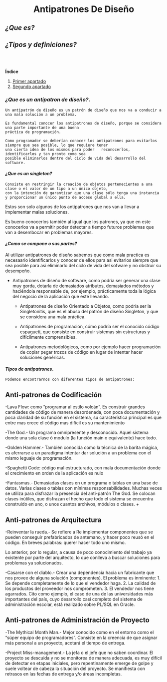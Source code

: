  
<center> 
 
#  **Antipatrones De Diseño** 

</center>


## *¿Que es?*
<!--## *¿Como se compone?*-->
## *¿Tipos y definiciones?*  


<!--Comentario x-->

<br>
<br>

**Índice**   
1. [Primer apartado](#id1)
2. [Segundo apartado](#id2)


### *¿Que es un antipatron de diseño?*. <a name="id1"></a>

    Un antipatrón de diseño es un patrón de diseño que nos va a conducir a una mala solución a un problema.

    Es fundamental conocer los antipatrones de diseño, porque se considera una parte importante de una buena 
    práctica de programación.
    
    Como programador se deberían conocer los antipatrones para evitarlos siempre que sea posible, lo que requiere tener
    una cierta idea de los mismos para poder   reconocerlos, identificarlos y tan pronto como sea 
    posible eliminarlos dentro del ciclo de vida del desarrollo del software.
    
 #### *¿Que es un singleton?*<a name="id2"></a>


    Consiste en restringir la creación de objetos pertenecientes a una clase o el valor de un tipo a un único objeto,
    con la intención de garantizar que una clase sólo tenga una instancia y proporcionar un único punto de acceso global a ella.


Estos son solo algunos de los antipatrones que nos van a llevar a implementar malas soluciones.

Es bueno conocerlos también al igual que los patrones, ya que en este conocerlos va a permitir poder detectar a tiempo futuros problemas que van a desembocar en problemas mayores.


#### *¿Como se compone o sus partes?*

Al utilizar antipatrones de diseño sabemos que como mala practica es necesaario identificarlos y conocer de ellos para asi evitarlos siempre que sea posible para asi eliminarlo del ciclo de vida del sofware y no obstruir su desempeño.

- Antipatrones de diseño de software, como podría ser generar una clase muy gorda, dotarla de demasiados atributos, 
    demasiados métodos y haciéndola responsable de, por ejemplo, prácticamente toda la lógica del negocio de la aplicación que 
    esté llevando.

    - Antipatrones de diseño Orientado a Objetos, como podría ser la Singletonitis, que es el abuso del patrón de diseño Singleton, 
    y que se considera una mala práctica.

    - Antipatrones de programación, cómo podría ser el conocido código espagueti, que consiste en construir sistemas sin estructuras 
    y difícilmente comprensibles.

    - Antipatrones metodológicos, como por ejemplo hacer programación de copiar pegar trozos de código en lugar de intentar hacer 
    soluciones genéricas.




 #### *Tipos de antipatrones*.   

    Podemos encontrarnos con diferentes tipos de antipatrones:
##   Anti-patrones de Codificación

-Lava Flow:  como “programar al estilo volcán”. Es construir grandes cantidades de código de manera desordenada, con poca documentación y poca claridad de su función en el sistema, su característica principal es que entre mas crece el código mas difícil es su mantenimiento

-The God.- Un programa omnipresente y desconocido. Aquel sistema donde una sola clase ó modulo (la función main o equivalente) hace todo.

-Golden Hammer.- También conocida como la técnica de la barita mágica, es aferrarse a un paradigma intentar dar solución a un problema con el mismo leguaje de programación. 

-Spaghetti Code: código mal estructurado, con mala documentación donde el crecimiento en orden de la aplicación es nulo

-Fantasmas.- Demasiadas clases en un programa o tablas en una base de datos. Varias clases o tablas con mínimas responsabilidades. Muchas veces se utiliza para disfrazar la presencia del anti-patrón The God. Se colocan clases inútiles, que disfrazan el hecho que todo el sistema se encuentra construido en uno, o unos cuantos archivos, módulos o clases. +

## Anti-patrones de Arquitectura

-Reinventar la rueda.- Se refiere a Re implementar componentes que se pueden conseguir prefabricados de antemano, y hacer poco reusó en el código. En breves palabras: querer hacer todo uno mismo. 

Lo anterior, por lo regular, a causa de poco conocimiento del trabajo ya existente por parte del arquitecto, lo que conlleva a buscar soluciones para problemas ya solucionados.

-Casarse con el diablo.- Crear una dependencia hacia un fabricante que nos provee de alguna solución (componentes). El problema es inminente: 1. Se depende completamente de lo que el vendedor haga. 2. La calidad de los productos del proveedor nos comprometen. 3. El vendedor nos tiene agarrados. Cito como ejemplo, el caso de una de las universidades más importantes del país, cuyo desarrollo casi completo del sistema de administración escolar, está realizado sobre PL/SQL en Oracle.


## Anti-patrones de Administración de Proyecto

-The Mythical Month Man.- Mejor conocido como en el entorno como el “súper equipo de programadores”. Consiste en la creencia de que asignar más personal a un proyecto, acotará el tiempo de entrega. 

-Project Miss-management.- La jefa o el jefe que no saben coordinar. El proyecto se descuida y no se monitorea de manera adecuada, es muy difícil de detectar en etapas iniciales, pero repentinamente emerge de golpe y suele voltear de cabeza la situación del proyecto. Se manifiesta con retrasos en las fechas de entrega y/o áreas incompletas.




